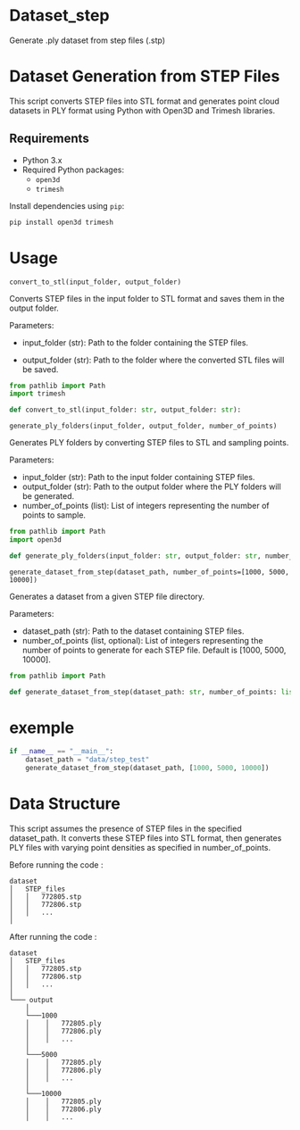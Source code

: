 # Dataset_step
Generate .ply dataset from step files (.stp)

# Dataset Generation from STEP Files

This script converts STEP files into STL format and generates point cloud datasets in PLY format using Python with Open3D and Trimesh libraries.

## Requirements

- Python 3.x
- Required Python packages:
  - `open3d`
  - `trimesh`

Install dependencies using `pip`:
```bash
pip install open3d trimesh
```

# Usage

`convert_to_stl(input_folder, output_folder)`

Converts STEP files in the input folder to STL format and saves them in the output folder.

Parameters:

- input_folder (str): Path to the folder containing the STEP files.

- output_folder (str): Path to the folder where the converted STL files will be saved.

```python
from pathlib import Path
import trimesh

def convert_to_stl(input_folder: str, output_folder: str):
```

`generate_ply_folders(input_folder, output_folder, number_of_points)`

Generates PLY folders by converting STEP files to STL and sampling points.

Parameters:

- input_folder (str): Path to the input folder containing STEP files.
- output_folder (str): Path to the output folder where the PLY folders will be generated.
- number_of_points (list): List of integers representing the number of points to sample.

```python
from pathlib import Path
import open3d

def generate_ply_folders(input_folder: str, output_folder: str, number_of_points: list):
```

`generate_dataset_from_step(dataset_path, number_of_points=[1000, 5000, 10000])`

Generates a dataset from a given STEP file directory.

Parameters:

- dataset_path (str): Path to the dataset containing STEP files.
- number_of_points (list, optional): List of integers representing the number of points to generate for each STEP file. Default is [1000, 5000, 10000].

```python
from pathlib import Path

def generate_dataset_from_step(dataset_path: str, number_of_points: list = [1000, 5000, 10000]):
```

# exemple 

```python
if __name__ == "__main__":
    dataset_path = "data/step_test"
    generate_dataset_from_step(dataset_path, [1000, 5000, 10000])
```

# Data Structure

This script assumes the presence of STEP files in the specified dataset_path. It converts these STEP files into STL format, then generates PLY files with varying point densities as specified in number_of_points.

Before running the code : 
```
dataset
│   STEP_files 
│   │   772805.stp 
│   │   772806.stp 
│   │   ...
│   
```

After running the code : 

```
dataset
│   STEP_files 
│   │   772805.stp 
│   │   772806.stp 
│   │   ...
│   
└─── output
    │
    └───1000
    │    │   772805.ply
    │    │   772806.ply
    │    │   ...
    │
    └───5000
    │    │   772805.ply
    │    │   772806.ply
    │    │   ...
    │
    └───10000
    │    │   772805.ply
    │    │   772806.ply
    │    │   ...

```